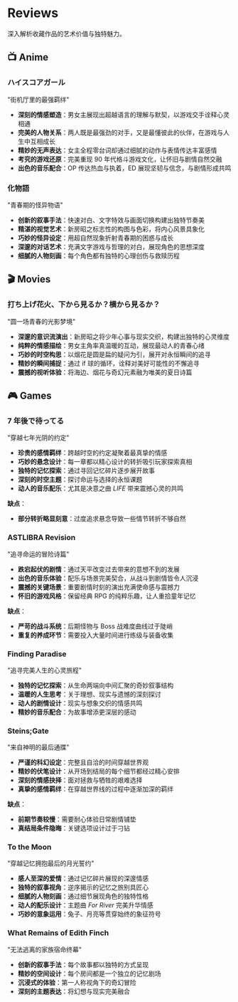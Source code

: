 # Reviews

深入解析收藏作品的艺术价值与独特魅力。

## 📺 Anime

### ハイスコアガール

"街机厅里的最强羁绊"

- **深刻的情感塑造**：男女主展现出超越语言的理解与默契，以游戏交手诠释心灵相通
- **完美的人物关系**：两人既是最强劲的对手，又是最懂彼此的伙伴，在游戏与人生中互相成长
- **精妙的无声表达**：女主全程零台词却通过细腻的动作与表情传达丰富感情
- **考究的游戏还原**：完美重现 90 年代格斗游戏文化，让怀旧与剧情自然交融
- **出色的音乐配合**：OP 传达热血与执着，ED 展现坚韧与信念，与剧情形成共鸣

### 化物語

"青春期的怪异物语"

- **创新的叙事手法**：快速对白、文字特效与画面切换构建出独特节奏美
- **精湛的视觉艺术**：新房昭之标志性的构图与色彩，将内心风景具象化
- **巧妙的怪异设定**：用超自然现象折射青春期的困惑与成长
- **深邃的对话艺术**：充满文字游戏与哲理的对白，展现角色的思想深度
- **细腻的人物刻画**：每个角色都有独特的心理创伤与救赎历程

## 🎬 Movies

### 打ち上げ花火、下から見るか？横から見るか？

"圆一场青春的光影梦境"

- **深邃的意识流演出**：新房昭之将少年心事与现实交织，构建出独特的心灵维度
- **纯粹的情感描绘**：男女主角率真温暖的互动，展现最动人的青春心绪
- **巧妙的时空构思**：以烟花是圆是扁的疑问为引，展开对永恒瞬间的追寻
- **精妙的瞬间捕捉**：通过 if 球的循环，诠释对美好可能性的不懈追寻
- **震撼的视听体验**：将海边、烟花与奇幻元素融为唯美的夏日诗篇

## 🎮 Games

### 7 年後で待ってる

"穿越七年光阴的约定"

- **珍贵的感情羁绊**：跨越时空的约定凝聚着最真挚的情感
- **巧妙的悬念设计**：每一章都以精心设计的转折吸引玩家探索真相
- **独特的记忆探索**：通过寻回记忆碎片逐步展开故事
- **深刻的时空主题**：探讨命运与选择的永恒课题
- **动人的音乐配乐**：尤其是决意之曲 _LIFE_ 带来震撼心灵的共鸣

**缺点**：

- **部分转折略显刻意**：过度追求悬念导致一些情节转折不够自然

### ASTLIBRA Revision

"追寻命运的冒险诗篇"

- **跌宕起伏的剧情**：通过天平改变过去带来的意想不到的发展
- **出色的音乐体验**：配乐与场景完美契合，从战斗到剧情皆令人沉浸
- **震撼的关键场景**：重要剧情时刻的演出充满使命感与震撼力
- **怀旧的游戏风格**：保留经典 RPG 的纯粹乐趣，让人重拾童年记忆

**缺点**：

- **严苛的战斗系统**：后期怪物与 Boss 战难度曲线过于陡峭
- **重复的养成环节**：需要投入大量时间进行练级与装备收集

### Finding Paradise

"追寻完美人生的心灵旅程"

- **独特的记忆探索**：从生命两端向中间汇聚的奇妙叙事结构
- **温暖的人生思考**：关于理想、现实与遗憾的深刻探讨
- **动人的剧情设计**：现实与想象交织的情感共鸣
- **精妙的音乐配合**：为故事增添更深层的感动

### Steins;Gate

"来自神明的最后通牒"

- **严谨的科幻设定**：完整且自洽的时间穿越世界观
- **精妙的伏笔设计**：从开场到结局的每个细节都经过精心安排
- **深刻的情感抉择**：面对拯救与牺牲的艰难选择
- **真挚的感情羁绊**：在穿越世界线的过程中逐渐加深的羁绊

**缺点**：

- **前期节奏较慢**：需要耐心体验日常剧情铺垫
- **真结局条件隐晦**：关键选项设计过于刁钻

### To the Moon

"穿越记忆拥抱最后的月光誓约"

- **感人至深的爱情**：通过记忆碎片展现的深邃情感
- **独特的叙事视角**：逆序揭示的记忆之旅别具匠心
- **细腻的人物刻画**：通过细节展现角色的独特性格
- **动人的配乐设计**：主题曲 _For River_ 完美升华情感
- **巧妙的意象运用**：兔子、月亮等贯穿始终的象征符号

### What Remains of Edith Finch

"无法逃离的家族宿命终幕"

- **创新的叙事手法**：每个故事都以独特的方式呈现
- **精妙的空间设计**：每个房间都是一个独立的记忆剧场
- **沉浸式的体验**：第一人称视角下的奇幻冒险
- **深刻的主题表达**：将幻想与现实完美融合

